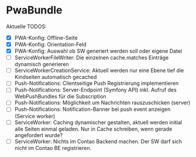 # PwaBundle

Aktuelle TODOS:
* [X] PWA-Konfig: Offline-Seite
* [X] PWA-Konfig: Orientation-Feld
* [X] PWA-Konfig: Auswahl ob SW generiert werden soll oder eigene Datei
* [ ] ServiceWorkerFileWriter: Die einzelnen cache.matches Einträge dynamisch generieren
* [ ] ServiceWorkerCreationService: Aktuell werden nur eine Ebene tief die Kindseiten automatisch gecached
* [ ] Push-Notifications: Clientseitige Push Registrierung implementieren
* [ ] Push-Notifications: Server-Endpoint (Symfony API) inkl. Aufruf des WebPushBundles für die Subscription
* [ ] Push-Notifications: Möglichkeit um Nachrichten rauszuschicken (server)
* [ ] Push-Notifications: Notification-Banner bei push event anzeigen (Service worker)
* [ ] ServiceWorker: Caching dynamischer gestalten, aktuell werden initial alle Seiten einmal geladen. Nur in Cache schreiben, wenn gerade angefordert wurde?
* [ ] ServiceWorker: Nichts im Contao Backend machen. Der SW darf sich nicht im Contao BE registrieren.